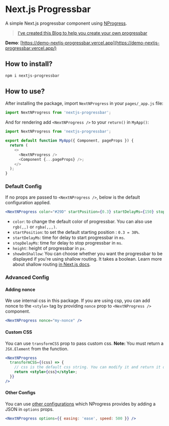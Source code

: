 # Next.js Progressbar

A simple Next.js progressbar component using [NProgress](http://ricostacruz.com/nprogress/).

> [I've created this Blog to help you create your own progressbar](https://gosink.in/next-js-make-your-own-progress-bar-indicator-component-easily/)

**Demo**: [https://demo-nextjs-progressbar.vercel.app](https://demo-nextjs-progressbar.vercel.app/)

## How to install?

```bash
npm i nextjs-progressbar
```

## How to use?

After installing the package, import `NextNProgress` in your `pages/_app.js` file:

```js
import NextNProgress from 'nextjs-progressbar';
```

And for rendering add `<NextNProgress />` to your `return()` in `MyApp()`:

```js
import NextNProgress from 'nextjs-progressbar';

export default function MyApp({ Component, pageProps }) {
  return (
    <>
      <NextNProgress />
      <Component {...pageProps} />;
    </>
  );
}
```

### Default Config

If no props are passed to `<NextNProgress />`, below is the default configuration applied.

```jsx
<NextNProgress color="#29D" startPosition={0.3} startDelayMs={150} stopDelayMs={200} height={3} showOnShallow={true} />
```

- `color`: to change the default color of progressbar. You can also use `rgb(,,)` or `rgba(,,,)`.
- `startPosition`: to set the default starting position : `0.3 = 30%`.
- `startDelayMs`: time for delay to start progressbar in `ms`.
- `stopDelayMs`: time for delay to stop progressbar in `ms`.
- `height`: height of progressbar in `px`.
- `showOnShallow`: You can choose whether you want the progressbar to be displayed if you're using shallow routing. It takes a boolean. Learn more about shallow routing [in Next.js docs](https://nextjs.org/docs/routing/shallow-routing).

### Advanced Config

#### Adding nonce

We use internal css in this package. If you are using csp, you can add nonce to the `<style>` tag by providing `nonce` prop to `<NextNProgress />` component.

```jsx
<NextNProgress nonce="my-nonce" />
```

#### Custom CSS

You can use `transformCSS` prop to pass custom css.
**Note:** You must return a `JSX.Element` from the function.

```jsx
<NextNProgress
  transformCSS={(css) => {
    // css is the default css string. You can modify it and return it or return your own css.
    return <style>{css}</style>;
  }}
/>
```

#### Other Configs

You can use [other configurations](https://github.com/rstacruz/nprogress#configuration) which NProgress provides by adding a JSON in `options` props.

```jsx
<NextNProgress options={{ easing: 'ease', speed: 500 }} />
```
